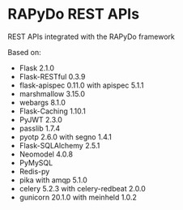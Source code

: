 # RAPyDo REST APIs

REST APIs integrated with the RAPyDo framework

Based on:

- Flask 2.1.0
- Flask-RESTful 0.3.9
- flask-apispec 0.11.0 with apispec 5.1.1
- marshmallow 3.15.0
- webargs 8.1.0
- Flask-Caching 1.10.1
- PyJWT 2.3.0
- passlib 1.7.4
- pyotp 2.6.0 with segno 1.4.1
- Flask-SQLAlchemy 2.5.1
- Neomodel 4.0.8
- PyMySQL
- Redis-py
- pika with amqp 5.1.0
- celery 5.2.3 with celery-redbeat 2.0.0
- gunicorn 20.1.0 with meinheld 1.0.2
